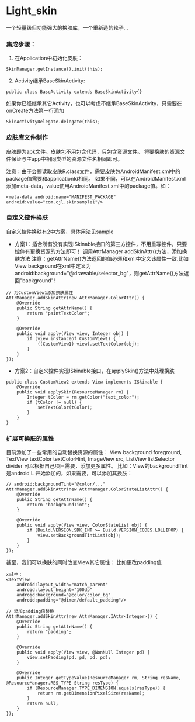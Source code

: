 # Light_skin
一个轻量级但功能强大的换肤库，一个重新造的轮子...


### 集成步骤：
1. 在Application中初始化皮肤：
```
SkinManager.getInstance().init(this);
```

2. Activity继承BaseSkinActivity:
```
public class BaseActivity extends BaseSkinActivity{}
```
   如果你已经继承其它Activity，也可以考虑不继承BaseSkinActivity，只需要在onCreate方法第一行添加
```
SkinActivityDelegate.delegate(this);
```


### 皮肤库文件制作
皮肤即为apk文件。皮肤包不用包含代码，只包含资源文件。
将要换肤的资源文件保证与主app中相同类型的资源文件名相同即可。

注意：由于会预读取皮肤R.class文件，需要皮肤包AndroidManifest.xml中的package值需要和applicationId相同。
如果不同，可以在AndroidManifest.xml添加meta-data，value使用AndroidManifest.xml中的package值。如：
```
<meta-data android:name="MANIFEST_PACKAGE" android:value="com.cjl.skinsample1"/>
```


### 自定义控件换肤

自定义控件换肤有2中方案，具体用法见sample

* 方案1：适合所有没有实现ISkinable接口的第三方控件，不用重写控件，只要控件有更换资源的方法即可！
    调用AttrManager addSkinAttr()方法，添加换肤方法
    注意：getAttrName()方法返回的值必须和xml中定义该属性一致.比如 View background在xml中定义为android:background="@drawable/selector_bg"，则getAttrName()方法返回"background"!

```
// 为CustomView1添加换肤属性
AttrManager.addSkinAttr(new AttrManager.ColorAttr() {
    @Override
    public String getAttrName() {
        return "paintTextColor";
    }

    @Override
    public void apply(View view, Integer obj) {
        if (view instanceof CustomView1) {
            ((CustomView1) view).setTextColor(obj);
        }
    }
});
```
* 方案2：自定义控件实现ISkinable接口，在applySkin()方法中处理换肤
```
public class CustomView2 extends View implements ISkinable {
    @Override
    public void applySkin(ResourceManager rm) {
        Integer tColor = rm.getColor("text_color");
        if (tColor != null) {
            setTextColor(tColor);
        }
    }
}
```

### 扩展可换肤的属性

目前添加了一些常用的自动替换资源的属性：
 View background foreground, TextView textColor textColorHint, ImageView src, ListView listSelector divider
可以根据自己项目需要，添加更多属性。
比如：View的backgroundTint是android L 开始添加的，如果需要，可以添加其换肤：
```
// android:backgroundTint="@color/..."
AttrManager.addSkinAttr(new AttrManager.ColorStateListAttr() {
    @Override
    public String getAttrName() {
        return "backgroundTint";
    }

    @Override
    public void apply(View view, ColorStateList obj) {
        if (Build.VERSION.SDK_INT >= Build.VERSION_CODES.LOLLIPOP) {
            view.setBackgroundTintList(obj);
        }
    }
});
```

甚至，我们可以换肤的同时改变View其它属性：
比如更改padding值
```
xml中：
<TextView
    android:layout_width="match_parent"
    android:layout_height="100dp"
    android:background="@color/color_bg"
    android:padding="@dimen/default_padding"/>
    
// 添加padding值替换   
AttrManager.addSkinAttr(new AttrManager.IAttr<Integer>() {
    @Override
    public String getAttrName() {
        return "padding";
    }

    @Override
    public void apply(View view, @NonNull Integer pd) {
        view.setPadding(pd, pd, pd, pd);
    }

    @Override
    public Integer getTypeValue(ResourceManager rm, String resName, @ResourceManager.RES_TYPE String resType) {
        if (ResourceManager.TYPE_DIMENSION.equals(resType)) {
            return rm.getDimensionPixelSize(resName);
        }
        return null;
    }
});
```

